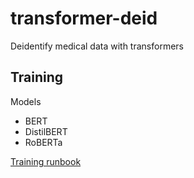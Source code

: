 # transformer-deid
Deidentify medical data with transformers

## Training

Models
- BERT
- DistilBERT
- RoBERTa

[Training runbook](./training_notebook_runbook.md)
